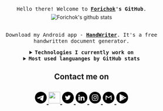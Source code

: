<p align="center">
    <br>
    <samp>
        Hello there! Welcome to <b><a href="https://forichok.com">Forichok</a>'s GitHub</b>.
        <br>
    </samp>
    <img align="middle" alt="Forichok's github stats" width=400 src="https://github-readme-stats.vercel.app/api?username=forichok&show_icons=true&count_private=true&include_all_commits=true&show_icons=true&theme=buefy"/>
</p>
<p align="center">
    <br>
    <samp>
        Download my Android app - <b><a href="https://play.google.com/store/apps/details?id=com.woiandforgmail.handwriter">HandWriter</a></b>. It's a free handwritten document generator.
        <br>
    </samp>
</p>


<details align="center">  
    <summary> <b> <samp>Technologies I currently work on</samp></b></summary>
      <dl align="center">
         <dt>Languages :</dt>
         <dd>- Java, Python, TypeScript, JavaScript</dd>
         <dt>Frameworks or Technologies :</dt>
         <dd>- React, React Native, Bootstrap, Atlassian Plugin SDK, Android SDK, aiohttp, Telegram API, Docker, CI/CD, Apache/nginx
         </dd>
      </dl>
  </details>

<details align="center">
    <summary> <b> <samp> Most used languanges by GitHub stats</samp></b></summary>
    <samp>
        <img align="middle"
            src="https://github-readme-stats.vercel.app/api/top-langs/?username=forichok&hide_title=true&layout=compact" />
    </samp>
</details>

<h2 align="center">Contact me on</h2>
      <h2 align="center">
         <a href="https://telegram.me/forichok">
         <img src="https://github.com/forichok/forichok/blob/main/PNG/Black/Telegram_black.png" width="32" height="32"/>
         </a>
         <a href="https://vk.com/forichok">
         <img src="https://github.com/gauravghongde/social-icons/blob/master/PNG/Black/VK_black.png" width="32" height="32"/>
         </a>
         <a href="https://twitter.com/forichok">
         <img src="https://github.com/forichok/forichok/blob/main/PNG/Black/Twitter_black.png" width="32" height="32"/>
         </a>
         <a href="https://www.linkedin.com/in/forichok">
         <img src="https://github.com/forichok/forichok/blob/main/PNG/Black/LinkedIN_black.png" width="32" height="32"/>
         </a>
         <a href="https://www.instagram.com/forichok">
         <img src="https://github.com/forichok/forichok/blob/main/PNG/Black/Instagram_black.png" width="32" height="32"/>
         </a>
         <a href="mailto:nnudalov@gmail.com">
         <img src="https://github.com/forichok/forichok/blob/main/PNG/Black/Gmail_black.png" width="32" height="32"/>
         </a>
         <a href="https://play.google.com/store/apps/developer?id=AqulaSoft">
         <img src="https://github.com/forichok/forichok/blob/main/PNG/Black/GooglePlay_black.png" width="32" height="32"/>
         </a>
      </h2>
